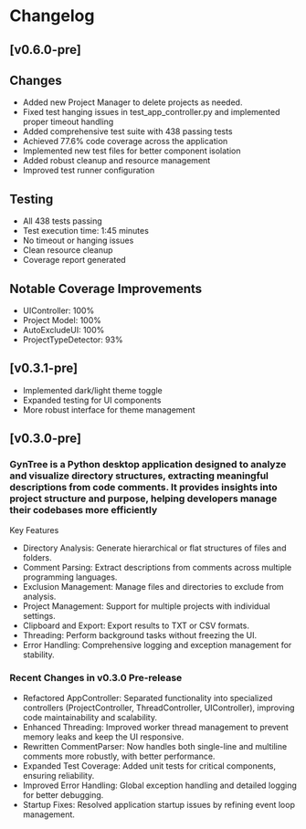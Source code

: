 # Changelog

## [v0.6.0-pre]

## Changes

- Added new Project Manager to delete projects as needed.
- Fixed test hanging issues in test_app_controller.py and implemented proper timeout handling
- Added comprehensive test suite with 438 passing tests
- Achieved 77.6% code coverage across the application
- Implemented new test files for better component isolation
- Added robust cleanup and resource management
- Improved test runner configuration

## Testing

- All 438 tests passing
- Test execution time: 1:45 minutes
- No timeout or hanging issues
- Clean resource cleanup
- Coverage report generated

## Notable Coverage Improvements

- UIController: 100%
- Project Model: 100%
- AutoExcludeUI: 100%
- ProjectTypeDetector: 93%

## [v0.3.1-pre]

- Implemented dark/light theme toggle
- Expanded testing for UI components
- More robust interface for theme management

## [v0.3.0-pre]

### GynTree is a Python desktop application designed to analyze and visualize directory structures, extracting meaningful descriptions from code comments. It provides insights into project structure and purpose, helping developers manage their codebases more efficiently

Key Features

- Directory Analysis: Generate hierarchical or flat structures of files and folders.
- Comment Parsing: Extract descriptions from comments across multiple programming languages.
- Exclusion Management: Manage files and directories to exclude from analysis.
- Project Management: Support for multiple projects with individual settings.
- Clipboard and Export: Export results to TXT or CSV formats.
- Threading: Perform background tasks without freezing the UI.
- Error Handling: Comprehensive logging and exception management for stability.

### Recent Changes in v0.3.0 Pre-release

- Refactored AppController: Separated functionality into specialized controllers (ProjectController, ThreadController, UIController), improving code maintainability and scalability.
- Enhanced Threading: Improved worker thread management to prevent memory leaks and keep the UI responsive.
- Rewritten CommentParser: Now handles both single-line and multiline comments more robustly, with better performance.
- Expanded Test Coverage: Added unit tests for critical components, ensuring reliability.
- Improved Error Handling: Global exception handling and detailed logging for better debugging.
- Startup Fixes: Resolved application startup issues by refining event loop management.
